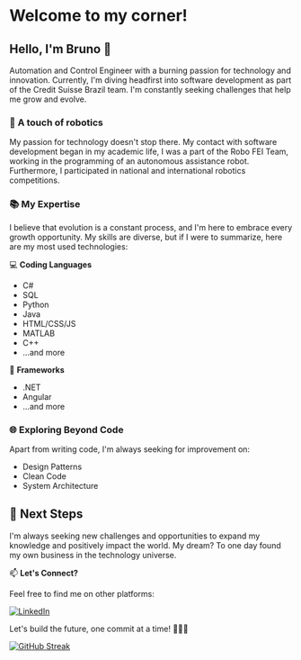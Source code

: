 # Welcome to my corner! 

## Hello, I'm Bruno 👋

Automation and Control Engineer with a burning passion for technology and innovation. Currently, I'm diving headfirst into software development as part of the Credit Suisse Brazil team.
I'm constantly seeking challenges that help me grow and evolve.

### 🤖 **A touch of robotics**

My passion for technology doesn't stop there. My contact with software development began in my academic life, I was a part of the Robo FEI Team, working in the programming of an autonomous assistance robot. Furthermore, I participated in national and international robotics competitions.

### 📚 **My Expertise**

I believe that evolution is a constant process, and I'm here to embrace every growth opportunity. My skills are diverse, but if I were to summarize, here are my most used technologies:

💻 **Coding Languages**

- C#
- SQL
- Python
- Java
- HTML/CSS/JS
- MATLAB
- C++
- ...and more

🚀 **Frameworks**

- .NET
- Angular
- ...and more

### 🌐 **Exploring Beyond Code**

Apart from writing code, I'm always seeking for improvement on:

- Design Patterns
- Clean Code
- System Architecture

## 🌟 Next Steps

I'm always seeking new challenges and opportunities to expand my knowledge and positively impact the world. My dream? To one day found my own business in the technology universe.

📫 **Let's Connect?**

Feel free to find me on other platforms:

[![LinkedIn](https://img.shields.io/badge/LinkedIn-000?style=for-the-badge&logo=linkedin&logoColor=0E76A8)](https://www.linkedin.com/in/brunofreitasv/)

Let's build the future, one commit at a time! 👨‍💻🌟


[![GitHub Streak](https://streak-stats.demolab.com/?user=brunofreitasv&theme=bear&background=000&border=30A3DC&dates=FFF)](https://git.io/streak-stats)
